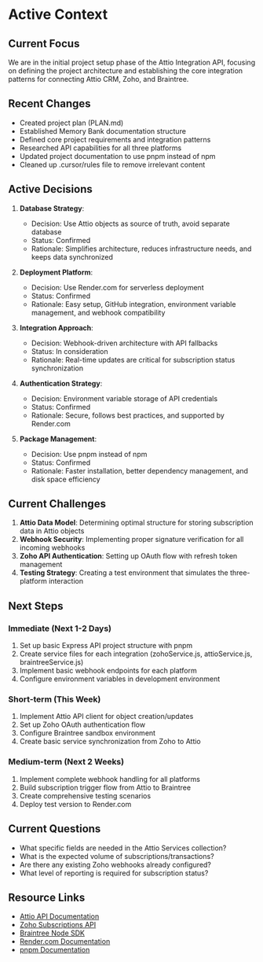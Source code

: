 # Active Context

## Current Focus

We are in the initial project setup phase of the Attio Integration API, focusing on defining the project architecture and establishing the core integration patterns for connecting Attio CRM, Zoho, and Braintree.

## Recent Changes

- Created project plan (PLAN.md)
- Established Memory Bank documentation structure
- Defined core project requirements and integration patterns
- Researched API capabilities for all three platforms
- Updated project documentation to use pnpm instead of npm
- Cleaned up .cursor/rules file to remove irrelevant content

## Active Decisions

1. **Database Strategy**:

   - Decision: Use Attio objects as source of truth, avoid separate database
   - Status: Confirmed
   - Rationale: Simplifies architecture, reduces infrastructure needs, and keeps data synchronized

2. **Deployment Platform**:

   - Decision: Use Render.com for serverless deployment
   - Status: Confirmed
   - Rationale: Easy setup, GitHub integration, environment variable management, and webhook compatibility

3. **Integration Approach**:

   - Decision: Webhook-driven architecture with API fallbacks
   - Status: In consideration
   - Rationale: Real-time updates are critical for subscription status synchronization

4. **Authentication Strategy**:

   - Decision: Environment variable storage of API credentials
   - Status: Confirmed
   - Rationale: Secure, follows best practices, and supported by Render.com

5. **Package Management**:
   - Decision: Use pnpm instead of npm
   - Status: Confirmed
   - Rationale: Faster installation, better dependency management, and disk space efficiency

## Current Challenges

1. **Attio Data Model**: Determining optimal structure for storing subscription data in Attio objects
2. **Webhook Security**: Implementing proper signature verification for all incoming webhooks
3. **Zoho API Authentication**: Setting up OAuth flow with refresh token management
4. **Testing Strategy**: Creating a test environment that simulates the three-platform interaction

## Next Steps

### Immediate (Next 1-2 Days)

1. Set up basic Express API project structure with pnpm
2. Create service files for each integration (zohoService.js, attioService.js, braintreeService.js)
3. Implement basic webhook endpoints for each platform
4. Configure environment variables in development environment

### Short-term (This Week)

1. Implement Attio API client for object creation/updates
2. Set up Zoho OAuth authentication flow
3. Configure Braintree sandbox environment
4. Create basic service synchronization from Zoho to Attio

### Medium-term (Next 2 Weeks)

1. Implement complete webhook handling for all platforms
2. Build subscription trigger flow from Attio to Braintree
3. Create comprehensive testing scenarios
4. Deploy test version to Render.com

## Current Questions

- What specific fields are needed in the Attio Services collection?
- What is the expected volume of subscriptions/transactions?
- Are there any existing Zoho webhooks already configured?
- What level of reporting is required for subscription status?

## Resource Links

- [Attio API Documentation](https://developers.attio.com/)
- [Zoho Subscriptions API](https://www.zoho.com/subscriptions/api/v1/)
- [Braintree Node SDK](https://github.com/braintree/braintree_node)
- [Render.com Documentation](https://render.com/docs)
- [pnpm Documentation](https://pnpm.io/)
